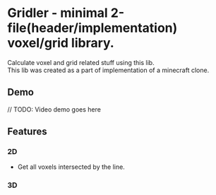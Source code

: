 
# Gridler - minimal 2-file(header/implementation) voxel/grid library.

Calculate voxel and grid related stuff using this lib.  
This lib was created as a part of implementation of a minecraft clone.

## Demo

// TODO: Video demo goes here

## Features

### 2D
- Get all voxels intersected by the line.

### 3D
